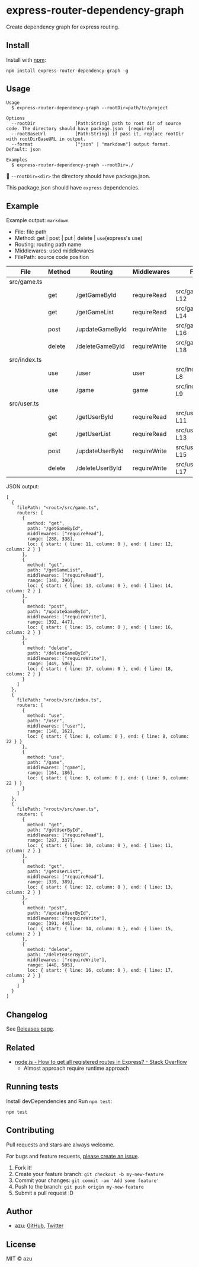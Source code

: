 # express-router-dependency-graph

Create dependency graph for express routing.

## Install

Install with [npm](https://www.npmjs.com/):

    npm install express-router-dependency-graph -g

## Usage

    Usage
      $ express-router-dependency-graph --rootDir=path/to/project
 
    Options
      --rootDir               [Path:String] path to root dir of source code. The directory should have package.json  [required]
      --rootBaseUrl           [Path:String] if pass it, replace rootDir with rootDirBaseURL in output.
      --format                ["json" | "markdown"] output format. Default: json

    Examples
      $ express-router-dependency-graph --rootDir=./

:memo: `--rootDir=<dir>` the directory should have package.json.

This package.json should have `express` dependencies.

## Example

Example output: `markdown`

- File: file path
- Method: get | post | put | delete | `use`(express's use)
- Routing: routing path name
- Middlewares: used middlewares
- FilePath: source code position

| File         | Method | Routing         | Middlewares  | FilePath            |
| ------------ | ------ | --------------- | ------------ |---------------------|
| src/game.ts  |        |                 |              |                     |
|              | get    | /getGameById    | requireRead  | src/game.ts#L11-L12 |
|              | get    | /getGameList    | requireRead  | src/game.ts#L13-L14 |
|              | post   | /updateGameById | requireWrite | src/game.ts#L15-L16 |
|              | delete | /deleteGameById | requireWrite | src/game.ts#L17-L18 |
| src/index.ts |        |                 |              |                     |
|              | use    | /user           | user         | src/index.ts#L8-L8  |
|              | use    | /game           | game         | src/index.ts#L9-L9  |
| src/user.ts  |        |                 |              |                     |
|              | get    | /getUserById    | requireRead  | src/user.ts#L10-L11 |
|              | get    | /getUserList    | requireRead  | src/user.ts#L12-L13 |
|              | post   | /updateUserById | requireWrite | src/user.ts#L14-L15 |
|              | delete | /deleteUserById | requireWrite | src/user.ts#L16-L17 |`

JSON output:

```json5
[
  {
    filePath: "<root>/src/game.ts",
    routers: [
      {
        method: "get",
        path: "/getGameById",
        middlewares: ["requireRead"],
        range: [288, 338],
        loc: { start: { line: 11, column: 0 }, end: { line: 12, column: 2 } }
      },
      {
        method: "get",
        path: "/getGameList",
        middlewares: ["requireRead"],
        range: [340, 390],
        loc: { start: { line: 13, column: 0 }, end: { line: 14, column: 2 } }
      },
      {
        method: "post",
        path: "/updateGameById",
        middlewares: ["requireWrite"],
        range: [392, 447],
        loc: { start: { line: 15, column: 0 }, end: { line: 16, column: 2 } }
      },
      {
        method: "delete",
        path: "/deleteGameById",
        middlewares: ["requireWrite"],
        range: [449, 506],
        loc: { start: { line: 17, column: 0 }, end: { line: 18, column: 2 } }
      }
    ]
  },
  {
    filePath: "<root>/src/index.ts",
    routers: [
      {
        method: "use",
        path: "/user",
        middlewares: ["user"],
        range: [140, 162],
        loc: { start: { line: 8, column: 0 }, end: { line: 8, column: 22 } }
      },
      {
        method: "use",
        path: "/game",
        middlewares: ["game"],
        range: [164, 186],
        loc: { start: { line: 9, column: 0 }, end: { line: 9, column: 22 } }
      }
    ]
  },
  {
    filePath: "<root>/src/user.ts",
    routers: [
      {
        method: "get",
        path: "/getUserById",
        middlewares: ["requireRead"],
        range: [287, 337],
        loc: { start: { line: 10, column: 0 }, end: { line: 11, column: 2 } }
      },
      {
        method: "get",
        path: "/getUserList",
        middlewares: ["requireRead"],
        range: [339, 389],
        loc: { start: { line: 12, column: 0 }, end: { line: 13, column: 2 } }
      },
      {
        method: "post",
        path: "/updateUserById",
        middlewares: ["requireWrite"],
        range: [391, 446],
        loc: { start: { line: 14, column: 0 }, end: { line: 15, column: 2 } }
      },
      {
        method: "delete",
        path: "/deleteUserById",
        middlewares: ["requireWrite"],
        range: [448, 505],
        loc: { start: { line: 16, column: 0 }, end: { line: 17, column: 2 } }
      }
    ]
  }
]
```

## Changelog

See [Releases page](https://github.com/azu/express-router-dependency-graph/releases).

## Related

- [node.js - How to get all registered routes in Express? - Stack Overflow](https://stackoverflow.com/questions/14934452/how-to-get-all-registered-routes-in-express)
    - Almost approach require runtime approach

## Running tests

Install devDependencies and Run `npm test`:

    npm test

## Contributing

Pull requests and stars are always welcome.

For bugs and feature requests, [please create an issue](https://github.com/azu/express-router-dependency-graph/issues).

1. Fork it!
2. Create your feature branch: `git checkout -b my-new-feature`
3. Commit your changes: `git commit -am 'Add some feature'`
4. Push to the branch: `git push origin my-new-feature`
5. Submit a pull request :D

## Author

- azu: [GitHub](https://github.com/azu), [Twitter](https://twitter.com/azu_re)

## License

MIT © azu

